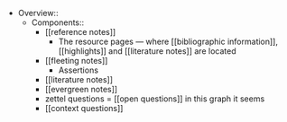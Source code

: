 - Overview::
    - Components::
        - [[reference notes]]
            - The resource pages — where [[bibliographic information]], [[highlights]] and [[literature notes]] are located
        - [[fleeting notes]]
            - Assertions 
        - [[literature notes]]
        - [[evergreen notes]]
        - zettel questions = [[open questions]] in this graph it seems
        - [[context questions]]
